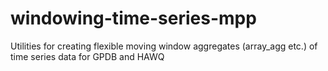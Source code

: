 # windowing-time-series-mpp
Utilities for creating flexible moving window aggregates (array_agg etc.) of time series data for GPDB and HAWQ
